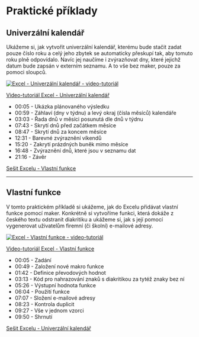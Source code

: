 # Praktické příklady

## Univerzální kalendář

Ukážeme si, jak vytvořit univerzální kalendář, kterému bude stačit zadat pouze číslo roku a celý jeho zbytek se automaticky přeskupí tak, aby tomuto roku plně odpovídalo. Navíc jej naučíme i zvýrazňovat dny, které jejichž datum bude zapsán v externím seznamu. A to vše bez maker, pouze za pomoci sloupců.

[![Excel - Univerzální kalendář - video-tutoriál](https://img.youtube.com/vi/Q1IsjSuoM7U/0.jpg)](https://youtu.be/Q1IsjSuoM7U)

[Video-tutoriál Excel - Univerzální kalendář](https://youtu.be/Q1IsjSuoM7U)

* 00:05 - Ukázka plánovaného výsledku
* 00:59 - Záhlaví (dny v týdnu) a levý okraj (čísla měsíců) kalendáře
* 03:03 - Řada dnů v měsíci posunutá dle dnů v týdnu
* 07:43 - Skrytí dnů před začátkem měsíce
* 08:47 - Skrytí dnů za koncem měsíce
* 12:31 - Barevné zvýraznění víkendů
* 15:20 - Zakrytí prázdných buněk mimo měsíce
* 16:48 - Zvýraznění dnů, které jsou v seznamu dat
* 21:16 - Závěr

[Sešit Excelu - Vlastní funkce](https://github.com/PetrVobornik/prednasky/tree/master/Excel/11-PraktickePriklady/funkce.xlsm)

---

## Vlastní funkce

V tomto praktickém příkladě si ukážeme, jak do Excelu přidávat vlastní funkce pomocí maker. Konkrétně si vytvoříme funkci, která dokáže z českého textu odstranit diakritiku a ukážeme si, jak s její pomocí vygenerovat uživatelům firemní (či školní) e-mailové adresy.

[![Excel - Vlastní funkce - video-tutoriál](https://img.youtube.com/vi/jN5Mk7Vz6gs/0.jpg)](https://youtu.be/jN5Mk7Vz6gs)

[Video-tutoriál Excel - Vlastní funkce](https://youtu.be/jN5Mk7Vz6gs)

* 00:05 - Zadání
* 00:49 - Založení nové makro funkce
* 01:42 - Definice převodových hodnot
* 03:13 - Kód pro nahrazování znaků s diakritikou za tytéž znaky bez ní
* 05:26 - Výstupní hodnota funkce
* 06:04 - Použití funkce
* 07:07 - Složení e-mailové adresy
* 08:23 - Kontrola duplicit
* 09:27 - Vše v jednom vzorci
* 09:50 - Shrnutí

[Sešit Excelu - Univerzální kalendář](https://github.com/PetrVobornik/prednasky/tree/master/Excel/11-PraktickePriklady/kalendar.xlsx)
